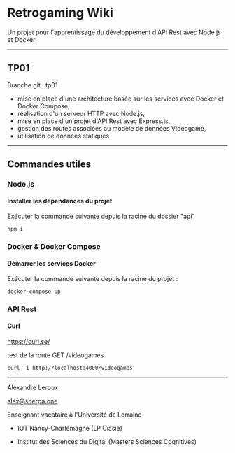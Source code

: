 # Retrogaming Wiki

Un projet pour l'apprentissage du développement d'API Rest avec Node.js et Docker

---

## TP01

Branche git : tp01

- mise en place d'une architecture basée sur les services avec Docker et Docker Compose,
- réalisation d'un serveur HTTP avec Node.js,
- mise en place d'un projet d'API Rest avec Express.js,
- gestion des routes associées au modèle de données Videogame,
- utilisation de données statiques

---

## Commandes utiles

### Node.js

#### Installer les dépendances du projet

Exécuter la commande suivante depuis la racine du dossier "api"

```
npm i
```
### Docker & Docker Compose

#### Démarrer les services Docker

Exécuter la commande suivante depuis la racine du projet :

```
docker-compose up
```

### API Rest

#### Curl

https://curl.se/

test de la route GET /videogames
```
curl -i http://localhost:4000/videogames
```
---

Alexandre Leroux

alex@sherpa.one

Enseignant vacataire à l'Université de Lorraine

- IUT Nancy-Charlemagne (LP Ciasie)

- Institut des Sciences du Digital (Masters Sciences Cognitives)